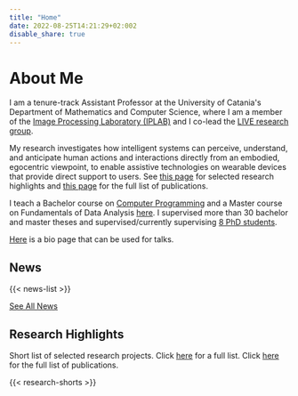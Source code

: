 ```yaml
---
title: "Home"
date: 2022-08-25T14:21:29+02:002
disable_share: true
---
```



<h1>About Me</h1>
<p>I am a tenure-track Assistant Professor at the University of Catania's Department of Mathematics and Computer Science, where I am a member of the <a target="_blank" href="http://iplab.dmi.unict.it/live/">Image Processing Laboratory (IPLAB)</a> and I co-lead the <a target="_blank" href="http://iplab.dmi.unict.it/live/">LIVE research group</a>. </p>

<p>My research investigates how intelligent systems can perceive, understand, and anticipate human actions and interactions directly from an embodied, egocentric viewpoint, to enable assistive technologies on wearable devices that provide direct support to users. See <a href="/research">this page</a> for selected research highlights and <a href="/publications">this page</a> for the full list of publications.</p></a>

<p>I teach a Bachelor course on <a href="/teaching/prog1/"> Computer Programming</a> and a Master course on Fundamentals of Data Analysis <a href="https://antoninofurnari.github.io/fadlecturenotes/">here</a>. I supervised more than 30 bachelor and master theses and supervised/currently supervising <a href="/people/">8 PhD students</a>.</p>

<a href="https://www.antoninofurnari.it/downloads/antonino_bio.txt" target="_blank">Here</a> is a bio page that can be used for talks.

## News 
{{< news-list >}}

<p><a href="/news/">See All News</a></p>

## Research Highlights
Short list of selected research projects. Click [here](/research/) for a full list. Click [here](/publications/) for the full list of publications.

<div class="research">
{{< research-shorts >}}
</div>

